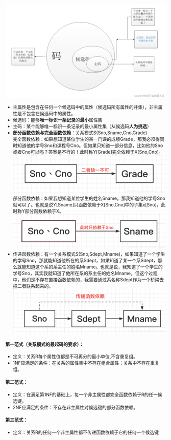 
![image](../images/knvb4kgjf5dlc_8f9e4e84b3944efabe63d7a8de16e11b.png)
- 主属性是包含在任何一个候选码中的属性（候选码所有属性的并集），非主属性是不包含在候选码中的属性。  
- 候选码：能够**唯一标识一条记录**的**最小**属性集
- 主码：某个能够唯一标识一条记录的最小属性集（从候选码**人为挑选**）
- **部分函数依赖与完全函数依赖**：关系模式S(Sno,Sname,Cno,Grade)  
完全函数依赖：如果想知道某位学生的某一门课的成绩Grade，那我必须得同时知道他的学号Sno和课程号Cno。但如果只知道一部分信息，比如他的Sno或者Cno可以吗？答案是不行的！此时称Y[Grade]完全依赖于X[Sno,Cno]。  
![](../images/9a5c8cf3f7510aedc74a6fdde1897c68.png)
部分函数依赖：如果我想知道某位学生的姓名Sname，那我知道他的学号Sno就可以了。也就是说Y[Sname]只函数依赖于X[Sno,Cno]中的子集x[Sno]，此时称Y部分函数依赖于X。
![](../images/e876de2620ee32b2fb8727e2b1667eb7.png)
- 传递函数依赖：有一个关系模式S(Sno,Sdept,Mname)，如果知道了一个学生的学号Sno，那就能知道他所在的系Sdept，如果知道了某一个系Sdept，那么就能知道这个系的系主任的姓名Mname。也就是说，我知道了一个学生的学号Sno，其实我就知道了他所在系的系主任的姓名Mname。但这个过程中，他们是不存在直接函数依赖的，我需要通过系名称Sdept作为一个桥梁去把二者联系起来的。
![](../images/3ce16b2e0bdbb76de17ff3a698ca66b8.png)


#### 第一范式（关系模式的最起码的要求）：  
- 定义：关系R每个属性值都是不可再分的最小单位,不含重复组。  
- 1NF应满足的条件：在关系的属性集中不存在组合属性；关系中不存在重复组。

#### 第二范式：
- 定义：在满足第1NF的基础上，每一个非主属性都完全函数依赖于R的任一候选键。  
- 2NF应满足的条件：不存在非主属性对候选键的部分函数依赖。  

#### 第三范式：
- 定义：关系R的任何一个非主属性都不传递函数依赖于它的任何一个候选键
